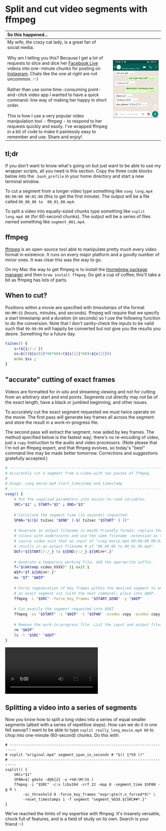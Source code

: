 # Split and cut video segments with ffmpeg

| So this happened... | |
| :--- | :--- |
| My wife, _the_ crazy cat lady, is a great fan of social media.<br>&nbsp;<br>Why am I telling you this? Because I get a _lot_ of requests to slice and dice her [Facebook Live](https://www.facebook.com/facebookmedia/solutions/facebook-live) videos into one-minute chunks for posting on  [Instagram](https://www.instagram.com/). Chats like the one at right are not uncommon. :-)<br>&nbsp;<br>Rather than use some time-consuming point-and-click video app I wanted to have a quick command-line way of making her happy in short order.<br>&nbsp;<br>This is how I use a very popular video manipulation tool - ffmpeg - to respond to her requests quickly and easily. I've wrapped ffmpeg in a bit of code to make it painlessly easy to remember and use. Share and enjoy!| ![](./images/whatsappchat.jpg) |

## tl;dr

If you don't want to know what's going on but just want to be able to use my wrapper scripts, all you need is this section. Copy the three code blocks below into the `.bash_profile` in your home directory and start a new terminal window.

To cut a segment from a longer video type something like `vseg long.mp4 00:00:00 00:01:00` (this to get the first minute). The output will be a file called `00_00_00 to  00_01_00.mp4`.

To split a video into equally-sized chunks type something like `vsplit long.mp4 60` (for 60-second chunks). The output will be a series of files named something like `segment_001.mp4`.

## ffmpeg

[ffmpeg](https://www.ffmpeg.org/about.html) is an open-source tool able to manipulate pretty much every video format in existence. It runs on every major platform and a goodly number of minor ones. It was clear this was the way to go.

On my Mac the way to get ffmpeg is to install the [Homebrew package manager](https://brew.sh/) and then `brew install ffmpeg`. Go get a cup of coffee; this'll take a bit as ffmpeg has lots of parts.

## When to cut?

Positions within a movie are specified with _timestamps_ of the format `HH:MM:SS` (hours, minutes, and seconds). ffmpeg will require that we specify a start timestamp and a duration (in seconds) so I use the following function to do the conversion. Note that I don't sanity-check the inputs to be valid such that `99:99:99` will happily be converted but not give you the results you desire. Something for a future day.

```bash
ts2sec() {
	s=(${1//:/ })
	ss=$(((${s[0]}*60*60)+(${s[1]}*60)+${s[2]}))
	echo $ss ;
}
```

## "accurate" cutting of exact frames

Videos are formatted for _in-situ_ and streaming viewing and not for cutting from an arbitrary start and end points. Segments cut directly may not be of the exact length, have a black or jumbled beginning, and other issues.

To accurately cut the exact segment requested we must twice operate on the movie. The first pass will generate key frames all across the segment and store the result in a work-in-progress file.

The second pass will extract the segment, now aided by key frames. The method specified below is the fastest way; there's no re-encoding of video, just a `copy` instruction to the audio and video processors. (Note please that I'm not an ffmpeg expert, and that ffmpeg evolves, so today's "best" command line may be made better tomorrow. Corrections and suggestions gratefully accepted.)

```bash
# -------------------------------------------------------------------------
# Accurately cut a segment from a video with two passes of ffmpeg.
#
# Usage: vseg movie.mp4 start_timestamp end_timestamp
# -------------------------------------------------------------------------
vseg() {
	# Put the supplied parameters into easier-to-read variables.
	SRC="$1" ; START="$2" ; END="$3"

	# Calculate the segment time (in seconds) requested.
	SPAN="$(($( ts2sec "$END" )-$( ts2sec "$START" ) ))"

	# Generate an output filename in macOS-friendly format; replace the
	# colons with underscores and use the same filename  extension as the
	# source video such that an input of "vseg movie.mp4 00:00:00 00:01:00"
	# results in an output filename # of "00_00_00 to 00_01_00.mp4".
	OUT="${START//:/_} to ${END//:/_}.${SRC##*.}"

	# Generate a temporary working file; add the approprite suffix.
	T="$(mktemp video_XXXX)" || exit 1
	WIP="$T.${SRC##*.}"
	mv "$T" "$WIP"

	# Force regeneration of key frames within the desired segment to enable
	# an exact segment cut (with the next command); place into $WIP.
	ffmpeg -i "$SRC" -force_key_frames "$START,$END" -y "$WIP"

	# Cut exactly the segment requested into $OUT.
	ffmpeg -ss "$START" -i "$WIP" -t "$SPAN" -vcodec copy -acodec copy -y "$OUT"

	# Remove the work-in-progress file. List the input and output files.
	rm "$WIP"
	ls -l "$SRC" "$OUT"
}
```

![](./images/00_07_13__00_07_16.mp4)

## Splitting a video into a series of segments

Now you know how to split a long video into a series of equal smaller segments (albeit with a series of repetitive steps). How can we do it in one fell swoop? I want to be able to type `vsplit really_long_movie.mp4 60` to chop into one-minute (60-second) chunks. Do this with:

```
# -------------------------------------------------------------------------
# vsplit "original.mp4" segment_span_in_seconds # "$(( 1*59 ))"
# -------------------------------------------------------------------------
vsplit() {
	SRC="$1"
	SPAN=$( gdate -d@${2} -u +%H:%M:%S )
	ffmpeg -i "$SRC" -c:v libx264 -crf 22 -map 0 -segment_time $SPAN -g 9 \
		-sc_threshold 0 -force_key_frames "expr:gte(t,n_forced*9)" \
		-reset_timestamps 1 -f segment "segment_%03d.${SRC##*.}"
}
```

We've reached the limits of my expertise with ffmpeg. It's insanely versatile, chock full of features, and is a field of study on its own. Search is your friend :-)